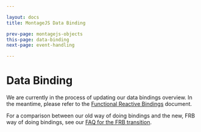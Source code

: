```yaml
---

layout: docs
title: MontageJS Data Binding

prev-page: montagejs-objects
this-page: data-binding
next-page: event-handling

---
```



# Data Binding

We are currently in the process of updating our data bindings overview. In the meantime, please refer to the <a href="https://github.com/montagejs/frb/blob/master/README.md" target="_blank">Functional Reactive Bindings</a> document.

For a comparison between our old way of doing bindings and the new, FRB way of doing bindings, see our [FAQ for the FRB transition](/docs/frb.html).